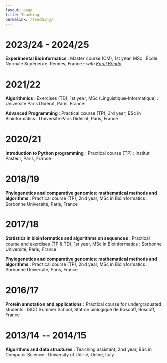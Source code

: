 ```yaml
---
layout: page
title: Teaching
permalink: /teaching/
---
```


# 2023/24 - 2024/25

**Experimental Bioinformatics**
: Master course (CM), 1st year, MSc
: École Normale Supérieure, Rennes, France
: *with [Karel Břinda](https://brinda.eu)*


# 2021/22

**Algorithmics**
: Exercises (TD), 1st year, MSc (Linguistique-Informatique)
: Université Paris Diderot, Paris, France

**Advanced Programming**
: Practical course (TP), 3rd year, BSc in Bioinformatics
: Université Paris Diderot, Paris, France


# 2020/21

**Introduction to Python programming**
: Practical course (TP)
: Institut Pasteur, Paris, France


# 2018/19

**Phylogenetics and comparative genomics: mathematical methods and algorithms**
: Practical course (TP), 2nd year, MSc in Bioinformatics
: Sorbonne Université, Paris, France


# 2017/18

**Statistics in bioinformatics and algorithms on sequences**
: Practical course and exercises (TP &amp; TD), 1st year, MSc in Bioinformatics
: Sorbonne Université, Paris, France

**Phylogenetics and comparative genomics: mathematical methods and algorithms**
: Practical course (TP), 2nd year, MSc in Bioinformatics
: Sorbonne Université, Paris, France


# 2016/17

**Protein annotation and applications**
: Practical course for undergraduated students
: ISCD Summer School, Station biologique de Roscoff, Roscoff, France


# 2013/14 -- 2014/15

**Algorithms and data structures**
: Teaching assistant, 2nd year, BSc in Computer Science
: University of Udine, Udine, Italy
